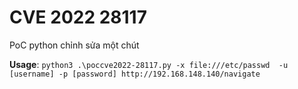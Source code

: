 # CVE 2022 28117

PoC python chỉnh sửa một chút

**Usage**: `python3 .\poccve2022-28117.py -x file:///etc/passwd  -u [username] -p [password] http://192.168.148.140/navigate`